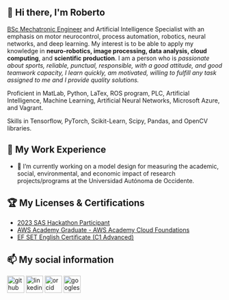 ## 🙉 Hi there, I'm Roberto

[BSc Mechatronic Engineer](https://drive.google.com/file/d/1np8uE5l2QnVayfb2_UzNASRnShXMJnda/view?usp=sharing) and Artificial Intelligence Specialist with an emphasis on motor neurocontrol, process automation, robotics, neural networks, and deep learning. My interest is to be able to apply my knowledge in **neuro-robotics, image processing, data analysis, cloud computing**, and **scientific production**. I am a person who is *passionate about sports, reliable, punctual, responsible, with a good attitude, and good teamwork capacity, I learn quickly, am motivated, willing to fulfill any task assigned to me and I provide quality solutions.*

Proficient in MatLab, Python, LaTex, ROS program, PLC, Artificial Intelligence, Machine Learning, Artificial Neural Networks, Microsoft Azure, and Vagrant.

Skills in Tensorflow, PyTorch, Scikit-Learn, Scipy, Pandas, and OpenCV libraries.

## 🚀 My Work Experience

- 🔭 I’m currently working on a model design for measuring the academic, social, environmental, and economic impact of research projects/programs at the Universidad Autónoma de Occidente. 

## 🏆 My Licenses & Certifications

- [2023 SAS Hackathon Participant](https://www.credly.com/badges/3d649a83-346a-47d3-bf15-2e01da8a6b06/linked_in_profile)
- [AWS Academy Graduate - AWS Academy Cloud Foundations](https://www.credly.com/badges/69c8a396-b233-4d4f-a3ff-970b617838e7/linked_in_profile)
- [EF SET English Certificate (C1 Advanced)](https://www.efset.org/cert/eLRCFb)

## 📫 My social information
[<img src='https://cdn.jsdelivr.net/npm/simple-icons@3.0.1/icons/github.svg' alt='github' height='40'>](https://github.com/Robertto48)  [<img src='https://cdn.jsdelivr.net/npm/simple-icons@3.0.1/icons/linkedin.svg' alt='linkedin' height='40'>](https://www.linkedin.com/in/roberto-jos%C3%A9-guerrero-criollo-4b008a12b/)  [<img src='https://cdn.jsdelivr.net/npm/simple-icons@3.0.1/icons/orcid.svg' alt='orcid' height='40'>](https://orcid.org/0000-0003-4760-4410)  [<img src='https://cdn.jsdelivr.net/npm/simple-icons@3.0.1/icons/googlescholar.svg' alt='googlescholar' height='40'>](https://scholar.google.com/citations?hl=es&user=SfBzugsAAAAJ)  
